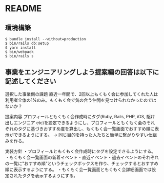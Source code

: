# README

## 環境構築
```
$ bundle install --without=production
$ bin/rails db:setup
$ yarn install
$ bin/webpack
$ bin/rails s
```

## 事業をエンジニアリングしよう提案編の回答は以下に記述してください
選択した事業側の課題
直近一年間で、2回以上もくもく会に参加してくれた人は利用者全体の1%のみ。もくもく会で気の合う仲間を見つけられなかったのではないか？

提案内容
プロフィールともくもく会作成時にタグ(Ruby, Rails, PHP, iOS, 駆け出しエンジニア etc)を設定できるようにし、プロフィールともくもく会のそれぞれのタグに基づきおすすめ度を算出し、もくもく会一覧画面でおすすめ順に表示ができるようにする。
→ 同じ目的を持った人たちと簡単に繋がりやすい仕組みを作る。

実装方針
・プロフィールともくもく会作成時にタグを設定できるようにする。
・もくもく会一覧画面の新着イベント・直近イベント・過去イベントのそれぞれの一覧に"おすすめ順"というチェックボックスを作り、チェックするとおすすめ順に表示するようにする。
・もくもく会一覧画面ともくもく会詳細画面では設定されたタグを表示するようにする。